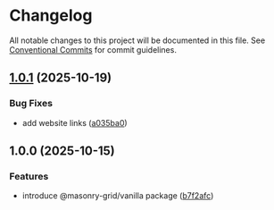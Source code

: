 # Changelog

All notable changes to this project will be documented in this file.
See [Conventional Commits](https://conventionalcommits.org) for commit guidelines.

## [1.0.1](https://github.com/TrigenSoftware/masonry-grid/compare/vanilla@1.0.0...vanilla@1.0.1) (2025-10-19)

### Bug Fixes

* add website links ([a035ba0](https://github.com/TrigenSoftware/masonry-grid/commit/a035ba076596ac2de5bbdffc01b2861beb8bd97f))

## 1.0.0 (2025-10-15)

### Features

* introduce @masonry-grid/vanilla package ([b7f2afc](https://github.com/TrigenSoftware/masonry-grid/commit/b7f2afcff1e37090ca185000e0fbd9981828ac92))
